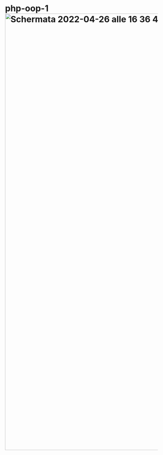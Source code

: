 # php-oop-1<img width="1440" alt="Schermata 2022-04-26 alle 16 36 45" src="https://user-images.githubusercontent.com/93378720/165325099-f4a3264e-18f6-47e3-9aea-f257dc85a7e0.png">

